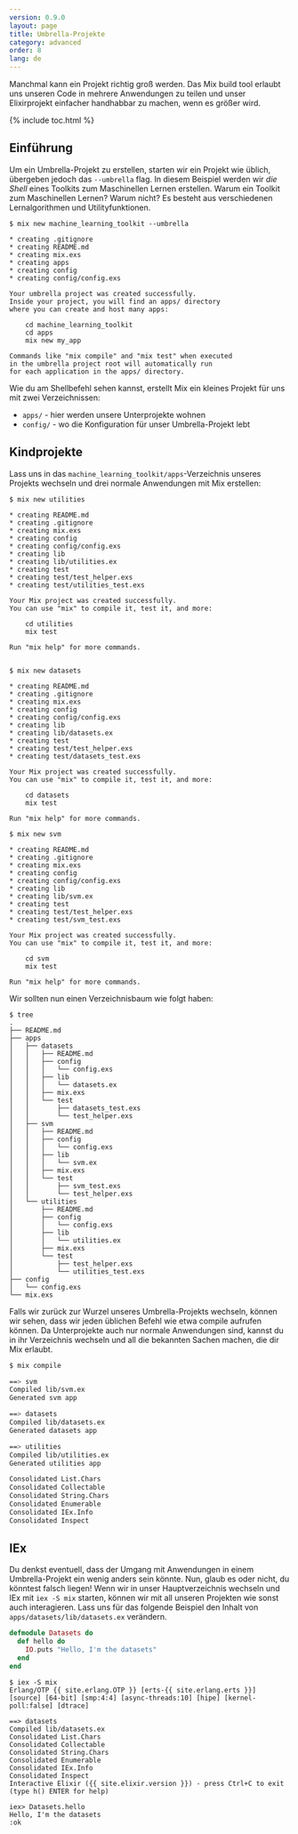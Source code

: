 ```yaml
---
version: 0.9.0
layout: page
title: Umbrella-Projekte
category: advanced
order: 8
lang: de
---
```


Manchmal kann ein Projekt richtig groß werden. Das Mix build tool erlaubt uns unseren Code in mehrere Anwendungen zu teilen und unser Elixirprojekt einfacher handhabbar zu machen, wenn es größer wird.

{% include toc.html %}

## Einführung

Um ein Umbrella-Projekt zu erstellen, starten wir ein Projekt wie üblich, übergeben jedoch das `--umbrella` flag.
In diesem Beispiel werden wir *die Shell* eines Toolkits zum Maschinellen Lernen erstellen. Warum ein Toolkit zum Maschinellen Lernen? Warum nicht? Es besteht aus verschiedenen Lernalgorithmen und Utilityfunktionen.

```shell
$ mix new machine_learning_toolkit --umbrella

* creating .gitignore
* creating README.md
* creating mix.exs
* creating apps
* creating config
* creating config/config.exs

Your umbrella project was created successfully.
Inside your project, you will find an apps/ directory
where you can create and host many apps:

    cd machine_learning_toolkit
    cd apps
    mix new my_app

Commands like "mix compile" and "mix test" when executed
in the umbrella project root will automatically run
for each application in the apps/ directory.
```

Wie du am Shellbefehl sehen kannst, erstellt Mix ein kleines Projekt für uns mit zwei Verzeichnissen:

  - `apps/` - hier werden unsere Unterprojekte wohnen
  - `config/` - wo die Konfiguration für unser Umbrella-Projekt lebt

## Kindprojekte

Lass uns in das `machine_learning_toolkit/apps`-Verzeichnis unseres Projekts wechseln und drei normale Anwendungen mit Mix erstellen:

```shell
$ mix new utilities

* creating README.md
* creating .gitignore
* creating mix.exs
* creating config
* creating config/config.exs
* creating lib
* creating lib/utilities.ex
* creating test
* creating test/test_helper.exs
* creating test/utilities_test.exs

Your Mix project was created successfully.
You can use "mix" to compile it, test it, and more:

    cd utilities
    mix test

Run "mix help" for more commands.


$ mix new datasets

* creating README.md
* creating .gitignore
* creating mix.exs
* creating config
* creating config/config.exs
* creating lib
* creating lib/datasets.ex
* creating test
* creating test/test_helper.exs
* creating test/datasets_test.exs

Your Mix project was created successfully.
You can use "mix" to compile it, test it, and more:

    cd datasets
    mix test

Run "mix help" for more commands.

$ mix new svm

* creating README.md
* creating .gitignore
* creating mix.exs
* creating config
* creating config/config.exs
* creating lib
* creating lib/svm.ex
* creating test
* creating test/test_helper.exs
* creating test/svm_test.exs

Your Mix project was created successfully.
You can use "mix" to compile it, test it, and more:

    cd svm
    mix test

Run "mix help" for more commands.
```

Wir sollten nun einen Verzeichnisbaum wie folgt haben:

```shell
$ tree
.
├── README.md
├── apps
│   ├── datasets
│   │   ├── README.md
│   │   ├── config
│   │   │   └── config.exs
│   │   ├── lib
│   │   │   └── datasets.ex
│   │   ├── mix.exs
│   │   └── test
│   │       ├── datasets_test.exs
│   │       └── test_helper.exs
│   ├── svm
│   │   ├── README.md
│   │   ├── config
│   │   │   └── config.exs
│   │   ├── lib
│   │   │   └── svm.ex
│   │   ├── mix.exs
│   │   └── test
│   │       ├── svm_test.exs
│   │       └── test_helper.exs
│   └── utilities
│       ├── README.md
│       ├── config
│       │   └── config.exs
│       ├── lib
│       │   └── utilities.ex
│       ├── mix.exs
│       └── test
│           ├── test_helper.exs
│           └── utilities_test.exs
├── config
│   └── config.exs
└── mix.exs
```

Falls wir zurück zur Wurzel unseres Umbrella-Projekts wechseln, können wir sehen, dass wir jeden üblichen Befehl wie etwa compile aufrufen können. Da Unterprojekte auch nur normale Anwendungen sind, kannst du in ihr Verzeichnis wechseln und all die bekannten Sachen machen, die dir Mix erlaubt.

```bash
$ mix compile

==> svm
Compiled lib/svm.ex
Generated svm app

==> datasets
Compiled lib/datasets.ex
Generated datasets app

==> utilities
Compiled lib/utilities.ex
Generated utilities app

Consolidated List.Chars
Consolidated Collectable
Consolidated String.Chars
Consolidated Enumerable
Consolidated IEx.Info
Consolidated Inspect
```

## IEx

Du denkst eventuell, dass der Umgang mit Anwendungen in einem Umbrella-Projekt ein wenig anders sein könnte. Nun, glaub es oder nicht, du könntest falsch liegen! Wenn wir in unser Hauptverzeichnis wechseln und IEx mit `iex -S mix` starten, können wir mit all unseren Projekten wie sonst auch interagieren. Lass uns für das folgende Beispiel den Inhalt von `apps/datasets/lib/datasets.ex` verändern.

```elixir
defmodule Datasets do
  def hello do
    IO.puts "Hello, I'm the datasets"
  end
end
```

```shell
$ iex -S mix
Erlang/OTP {{ site.erlang.OTP }} [erts-{{ site.erlang.erts }}] [source] [64-bit] [smp:4:4] [async-threads:10] [hipe] [kernel-poll:false] [dtrace]

==> datasets
Compiled lib/datasets.ex
Consolidated List.Chars
Consolidated Collectable
Consolidated String.Chars
Consolidated Enumerable
Consolidated IEx.Info
Consolidated Inspect
Interactive Elixir ({{ site.elixir.version }}) - press Ctrl+C to exit (type h() ENTER for help)

iex> Datasets.hello
Hello, I'm the datasets
:ok
```
